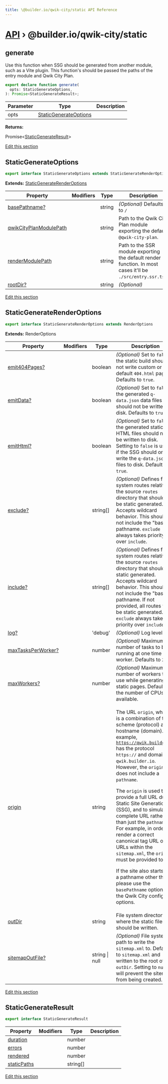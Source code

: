 ```yaml
---
title: \@builder.io/qwik-city/static API Reference
---
```


# [API](/api) &rsaquo; @builder.io/qwik-city/static

## generate

Use this function when SSG should be generated from another module, such as a Vite plugin. This function's should be passed the paths of the entry module and Qwik City Plan.

```typescript
export declare function generate(
  opts: StaticGenerateOptions,
): Promise<StaticGenerateResult>;
```

| Parameter | Type                                            | Description |
| --------- | ----------------------------------------------- | ----------- |
| opts      | [StaticGenerateOptions](#staticgenerateoptions) |             |

**Returns:**

Promise&lt;[StaticGenerateResult](#staticgenerateresult)&gt;

[Edit this section](https://github.com/BuilderIO/qwik/tree/main/packages/qwik-city/static/index.ts)

## StaticGenerateOptions

```typescript
export interface StaticGenerateOptions extends StaticGenerateRenderOptions
```

**Extends:** [StaticGenerateRenderOptions](#staticgeneraterenderoptions)

| Property                    | Modifiers | Type   | Description                                                                                                            |
| --------------------------- | --------- | ------ | ---------------------------------------------------------------------------------------------------------------------- |
| [basePathname?](#)          |           | string | _(Optional)_ Defaults to <code>/</code>                                                                                |
| [qwikCityPlanModulePath](#) |           | string | Path to the Qwik City Plan module exporting the default <code>@qwik-city-plan</code>.                                  |
| [renderModulePath](#)       |           | string | Path to the SSR module exporting the default render function. In most cases it'll be <code>./src/entry.ssr.tsx</code>. |
| [rootDir?](#)               |           | string | _(Optional)_                                                                                                           |

[Edit this section](https://github.com/BuilderIO/qwik/tree/main/packages/qwik-city/static/types.ts)

## StaticGenerateRenderOptions

```typescript
export interface StaticGenerateRenderOptions extends RenderOptions
```

**Extends:** RenderOptions

| Property                | Modifiers | Type           | Description                                                                                                                                                                                                                                                                                                                                                                                                                                                                                                                                                                                                                                                                                                                                                                                                          |
| ----------------------- | --------- | -------------- | -------------------------------------------------------------------------------------------------------------------------------------------------------------------------------------------------------------------------------------------------------------------------------------------------------------------------------------------------------------------------------------------------------------------------------------------------------------------------------------------------------------------------------------------------------------------------------------------------------------------------------------------------------------------------------------------------------------------------------------------------------------------------------------------------------------------- |
| [emit404Pages?](#)      |           | boolean        | _(Optional)_ Set to <code>false</code> if the static build should not write custom or default <code>404.html</code> pages. Defaults to <code>true</code>.                                                                                                                                                                                                                                                                                                                                                                                                                                                                                                                                                                                                                                                            |
| [emitData?](#)          |           | boolean        | _(Optional)_ Set to <code>false</code> if the generated <code>q-data.json</code> data files should not be written to disk. Defaults to <code>true</code>.                                                                                                                                                                                                                                                                                                                                                                                                                                                                                                                                                                                                                                                            |
| [emitHtml?](#)          |           | boolean        | _(Optional)_ Set to <code>false</code> if the generated static HTML files should not be written to disk. Setting to <code>false</code> is useful if the SSG should only write the <code>q-data.json</code> files to disk. Defaults to <code>true</code>.                                                                                                                                                                                                                                                                                                                                                                                                                                                                                                                                                             |
| [exclude?](#)           |           | string[]       | _(Optional)_ Defines file system routes relative to the source <code>routes</code> directory that should not be static generated. Accepts wildcard behavior. This should not include the "base" pathname. <code>exclude</code> always takes priority over <code>include</code>.                                                                                                                                                                                                                                                                                                                                                                                                                                                                                                                                      |
| [include?](#)           |           | string[]       | _(Optional)_ Defines file system routes relative to the source <code>routes</code> directory that should be static generated. Accepts wildcard behavior. This should not include the "base" pathname. If not provided, all routes will be static generated. <code>exclude</code> always takes priority over <code>include</code>.                                                                                                                                                                                                                                                                                                                                                                                                                                                                                    |
| [log?](#)               |           | 'debug'        | _(Optional)_ Log level.                                                                                                                                                                                                                                                                                                                                                                                                                                                                                                                                                                                                                                                                                                                                                                                              |
| [maxTasksPerWorker?](#) |           | number         | _(Optional)_ Maximum number of tasks to be running at one time per worker. Defaults to <code>20</code>.                                                                                                                                                                                                                                                                                                                                                                                                                                                                                                                                                                                                                                                                                                              |
| [maxWorkers?](#)        |           | number         | _(Optional)_ Maximum number of workers to use while generating the static pages. Defaults to the number of CPUs available.                                                                                                                                                                                                                                                                                                                                                                                                                                                                                                                                                                                                                                                                                           |
| [origin](#)             |           | string         | <p>The URL <code>origin</code>, which is a combination of the scheme (protocol) and hostname (domain). For example, <code>https://qwik.builder.io</code> has the protocol <code>https://</code> and domain <code>qwik.builder.io</code>. However, the <code>origin</code> does not include a <code>pathname</code>.</p><p>The <code>origin</code> is used to provide a full URL during Static Site Generation (SSG), and to simulate a complete URL rather than just the <code>pathname</code>. For example, in order to render a correct canonical tag URL or URLs within the <code>sitemap.xml</code>, the <code>origin</code> must be provided too.</p><p>If the site also starts with a pathname other than <code>/</code>, please use the <code>basePathname</code> option in the Qwik City config options.</p> |
| [outDir](#)             |           | string         | File system directory where the static files should be written.                                                                                                                                                                                                                                                                                                                                                                                                                                                                                                                                                                                                                                                                                                                                                      |
| [sitemapOutFile?](#)    |           | string \| null | _(Optional)_ File system path to write the <code>sitemap.xml</code> to. Defaults to <code>sitemap.xml</code> and written to the root of the <code>outDir</code>. Setting to <code>null</code> will prevent the sitemap from being created.                                                                                                                                                                                                                                                                                                                                                                                                                                                                                                                                                                           |

[Edit this section](https://github.com/BuilderIO/qwik/tree/main/packages/qwik-city/static/types.ts)

## StaticGenerateResult

```typescript
export interface StaticGenerateResult
```

| Property         | Modifiers | Type     | Description |
| ---------------- | --------- | -------- | ----------- |
| [duration](#)    |           | number   |             |
| [errors](#)      |           | number   |             |
| [rendered](#)    |           | number   |             |
| [staticPaths](#) |           | string[] |             |

[Edit this section](https://github.com/BuilderIO/qwik/tree/main/packages/qwik-city/static/types.ts)
